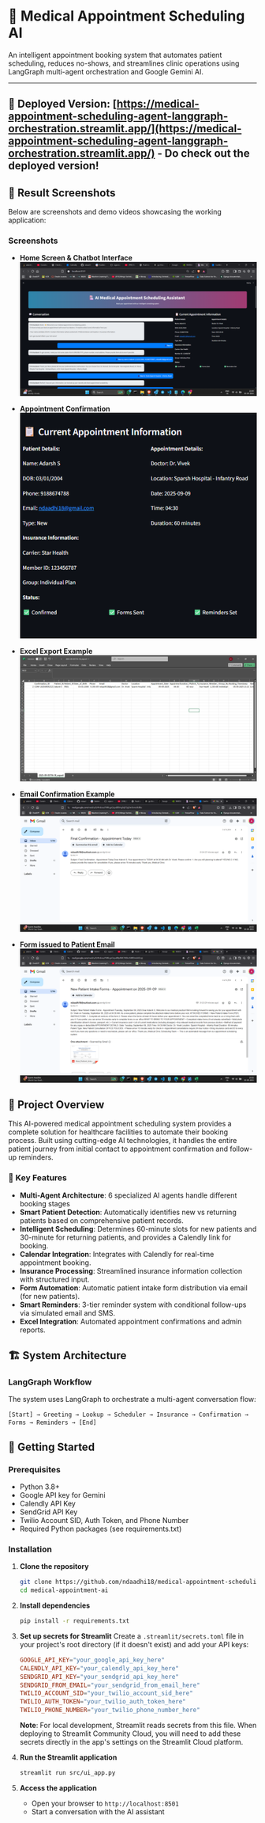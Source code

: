 # 🏥 Medical Appointment Scheduling AI

An intelligent appointment booking system that automates patient scheduling, reduces no-shows, and streamlines clinic operations using LangGraph multi-agent orchestration and Google Gemini AI.

---

**🚀 Deployed Version:** [https://medical-appointment-scheduling-agent-langgraph-orchestration.streamlit.app/](https://medical-appointment-scheduling-agent-langgraph-orchestration.streamlit.app/) - Do check out the deployed version!
---

## 📸 Result Screenshots

Below are screenshots and demo videos showcasing the working application:

### Screenshots

- **Home Screen & Chatbot Interface**
  ![Home Screen](results/chat_interface.png)

- **Appointment Confirmation**
  ![Confirmation](results/confirmation.png)

- **Excel Export Example**
  ![Excel Export](results/excel.png)

- **Email Confirmation Example**
  ![Email Confirmation](results/email_confirmation.png)

- **Form issued to Patient Email**
  ![SMS Reminder](results/form.png)


## 🎯 Project Overview

This AI-powered medical appointment scheduling system provides a complete solution for healthcare facilities to automate their booking process. Built using cutting-edge AI technologies, it handles the entire patient journey from initial contact to appointment confirmation and follow-up reminders.

### 🚀 Key Features

- **Multi-Agent Architecture**: 6 specialized AI agents handle different booking stages
- **Smart Patient Detection**: Automatically identifies new vs returning patients based on comprehensive patient records.
- **Intelligent Scheduling**: Determines 60-minute slots for new patients and 30-minute for returning patients, and provides a Calendly link for booking.
- **Calendar Integration**: Integrates with Calendly for real-time appointment booking.
- **Insurance Processing**: Streamlined insurance information collection with structured input.
- **Form Automation**: Automatic patient intake form distribution via email (for new patients).
- **Smart Reminders**: 3-tier reminder system with conditional follow-ups via simulated email and SMS.
- **Excel Integration**: Automated appointment confirmations and admin reports.

## 🏗️ System Architecture

### LangGraph Workflow
The system uses LangGraph to orchestrate a multi-agent conversation flow:

```
[Start] → Greeting → Lookup → Scheduler → Insurance → Confirmation → Forms → Reminders → [End]
```

## 🚀 Getting Started

### Prerequisites

- Python 3.8+
- Google API key for Gemini
- Calendly API Key
- SendGrid API Key
- Twilio Account SID, Auth Token, and Phone Number
- Required Python packages (see requirements.txt)

### Installation

1.  **Clone the repository**
    ```bash
    git clone https://github.com/ndaadhi18/medical-appointment-scheduling-agent
    cd medical-appointment-ai
    ```

2.  **Install dependencies**
    ```bash
    pip install -r requirements.txt
    ```

3.  **Set up secrets for Streamlit**
    Create a `.streamlit/secrets.toml` file in your project's root directory (if it doesn't exist) and add your API keys:
    ```toml
    GOOGLE_API_KEY="your_google_api_key_here"
    CALENDLY_API_KEY="your_calendly_api_key_here"
    SENDGRID_API_KEY="your_sendgrid_api_key_here"
    SENDGRID_FROM_EMAIL="your_sendgrid_from_email_here"
    TWILIO_ACCOUNT_SID="your_twilio_account_sid_here"
    TWILIO_AUTH_TOKEN="your_twilio_auth_token_here"
    TWILIO_PHONE_NUMBER="your_twilio_phone_number_here"
    ```
    **Note**: For local development, Streamlit reads secrets from this file. When deploying to Streamlit Community Cloud, you will need to add these secrets directly in the app's settings on the Streamlit Cloud platform.

4.  **Run the Streamlit application**
    ```bash
    streamlit run src/ui_app.py
    ```

5.  **Access the application**
    - Open your browser to `http://localhost:8501`
    - Start a conversation with the AI assistant

